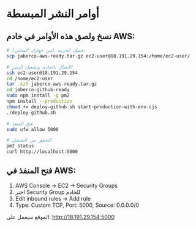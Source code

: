 # أوامر النشر المبسطة

## نسخ ولصق هذه الأوامر في خادم AWS:

```bash
# تحميل الحزمة (من جهازك المحلي)
scp jaberco-aws-ready.tar.gz ec2-user@18.191.29.154:/home/ec2-user/

# الاتصال بالخادم وتشغيل النشر
ssh ec2-user@18.191.29.154
cd /home/ec2-user
tar -xzf jaberco-aws-ready.tar.gz
cd jaberco-github-ready
sudo npm install -g pm2
npm install --production
chmod +x deploy-github.sh start-production-with-env.cjs
./deploy-github.sh

# فتح المنفذ
sudo ufw allow 5000

# التحقق من التشغيل
pm2 status
curl http://localhost:5000
```

## فتح المنفذ في AWS:
1. AWS Console → EC2 → Security Groups
2. اختر Security Group للخادم
3. Edit inbound rules → Add rule
4. Type: Custom TCP, Port: 5000, Source: 0.0.0.0/0

الموقع سيعمل على: http://18.191.29.154:5000
